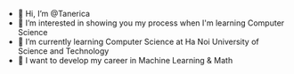 - 👋 Hi, I’m @Tanerica
- 👀 I’m interested in showing you my process when I'm learning Computer Science
- 🌱 I’m currently learning Computer Science at Ha Noi University of Science and Technology
- 🙌 I want to develop my career in Machine Learning & Math
<!---
Tanerica/Tanerica is a ✨ special ✨ repository because its `README.md` (this file) appears on your GitHub profile.
You can click the Preview link to take a look at your changes.
--->
